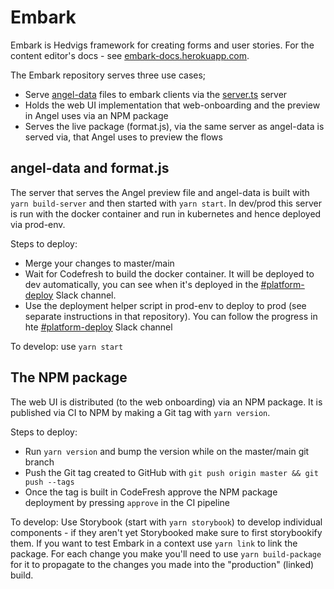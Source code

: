 # Embark

Embark is Hedvigs framework for creating forms and user stories. For the content editor's docs - see [embark-docs.herokuapp.com](https://embark-docs.herokuapp.com).

The Embark repository serves three use cases;

- Serve [angel-data](./angel-data) files to embark clients via the [server.ts](./server.ts) server
- Holds the web UI implementation that web-onboarding and the preview in Angel uses via an NPM package
- Serves the live package (format.js), via the same server as angel-data is served via, that Angel uses to preview the flows

## angel-data and format.js

The server that serves the Angel preview file and angel-data is built with `yarn build-server` and then started with `yarn start`. In dev/prod this server is run with the docker container and run in kubernetes and hence deployed via prod-env.

Steps to deploy:

- Merge your changes to master/main
- Wait for Codefresh to build the docker container. It will be deployed to dev automatically, you can see when it's deployed in the [#platform-deploy](https://hedviginsurance.slack.com/archives/C01PGTP0VK4) Slack channel.
- Use the deployment helper script in prod-env to deploy to prod (see separate instructions in that repository). You can follow the progress in hte [#platform-deploy](https://hedviginsurance.slack.com/archives/C01PGTP0VK4) Slack channel

To develop: use `yarn start`

## The NPM package

The web UI is distributed (to the web onboarding) via an NPM package. It is published via CI to NPM by making a Git tag with `yarn version`.

Steps to deploy:

- Run `yarn version` and bump the version while on the master/main git branch
- Push the Git tag created to GitHub with `git push origin master && git push --tags`
- Once the tag is built in CodeFresh approve the NPM package deployment by pressing `approve` in the CI pipeline

To develop: Use Storybook (start with `yarn storybook`) to develop individual components - if they aren't yet Storybooked make sure to first storybookify them. If you want to test Embark in a context use `yarn link` to link the package. For each change you make you'll need to use `yarn build-package` for it to propagate to the changes you made into the "production" (linked) build.
